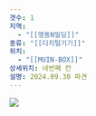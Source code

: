 ```yaml
---
갯수: 1
지역:
  - "[[명동N빌딩]]"
종류: "[[디지털기기]]"
위치:
  - "[[MUIN-BOX]]"
상세위치: 네번째 칸
설명: 2024.09.30 파견
---
```

![](http://192.168.50.22/devices/240914_IMG_0020.jpg)